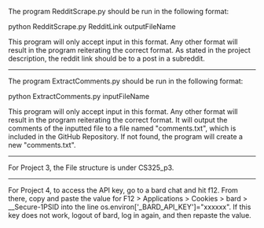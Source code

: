 The program RedditScrape.py should be run in the following format:

python RedditScrape.py RedditLink outputFileName

This program will only accept input in this format. Any other format will result in the program reiterating the correct format.
As stated in the project description, the reddit link should be to a post in a subreddit.

-------------------------------------------------------------------------------------------------------------------------------------

The program ExtractComments.py should be run in the following format:

python ExtractComments.py inputFileName

This program will only accept input in this format. Any other format will result in the program reiterating the correct format.
It will output the comments of the inputted file to a file named "comments.txt", which is included in the GitHub Repository. If not found, the program will create a new "comments.txt".

-------------------------------------------------------------------------------------------------------------------------------------

For Project 3, the File structure is under CS325_p3.


-------------------------------------------------------------------------------------------------------------------------------------

For Project 4, to access the API key, go to a bard chat and hit f12. From there, copy and paste the value for F12 > Applications > Cookies > bard > __Secure-1PSID into
the line os.environ['_BARD_API_KEY']="xxxxxx". If this key does not work, logout of bard, log in again, and then repaste the value.
